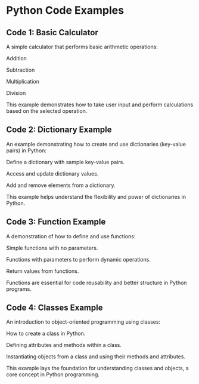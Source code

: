 # Python Code Examples

## Code 1: Basic Calculator
A simple calculator that performs basic arithmetic operations:

Addition

Subtraction

Multiplication

Division

This example demonstrates how to take user input and perform calculations based on the selected operation.

## Code 2: Dictionary Example
An example demonstrating how to create and use dictionaries (key-value pairs) in Python:

Define a dictionary with sample key-value pairs.

Access and update dictionary values.

Add and remove elements from a dictionary.

This example helps understand the flexibility and power of dictionaries in Python.

## Code 3: Function Example
A demonstration of how to define and use functions:

Simple functions with no parameters.

Functions with parameters to perform dynamic operations.

Return values from functions.

Functions are essential for code reusability and better structure in Python programs.

## Code 4: Classes Example
An introduction to object-oriented programming using classes:

How to create a class in Python.

Defining attributes and methods within a class.

Instantiating objects from a class and using their methods and attributes.

This example lays the foundation for understanding classes and objects, a core concept in Python programming.

